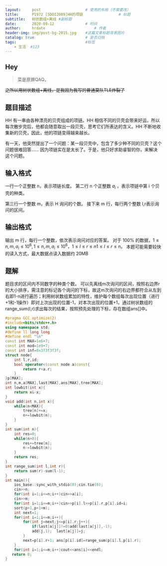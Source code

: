 ```yaml
---
layout:     post                    # 使用的布局（不需要改）
title:      P1972 [SDOI2009]HH的项链                # 标题 
subtitle:   树状数组+离线 #副标题
date:       2020-09-12              # 时间
author:     hrdate                      # 作者
header-img: img/post-bg-2015.jpg    #这篇文章标题背景图片
catalog: true                       # 是否归档
tags:                               #标签
    - 生活  #123
---
```


## Hey
> 菜是原罪QAQ。

~~之所以用树状数组+离线，是我因为我写的普通莫队TLE炸裂了~~

## 题目描述

HH 有一串由各种漂亮的贝壳组成的项链。HH 相信不同的贝壳会带来好运，所以每次散步完后，他都会随意取出一段贝壳，思考它们所表达的含义。HH 不断地收集新的贝壳，因此，他的项链变得越来越长。

有一天，他突然提出了一个问题：某一段贝壳中，包含了多少种不同的贝壳？这个问题很难回答…… 因为项链实在是太长了。于是，他只好求助睿智的你，来解决这个问题。

## 输入格式

一行一个正整数 n，表示项链长度。
第二行 n 个正整数 $a_i$ ，表示项链中第 i 个贝壳的种类。

第三行一个整数 m，表示 H 询问的个数。
接下来 m 行，每行两个整数 l,r表示询问的区间。

## 输出格式
输出 m 行，每行一个整数，依次表示询问对应的答案。
对于 100% 的数据，$1 ≤n,m,a_i ≤ 10^6,1≤n,m,a_i≤10^6 ，1\le l \le r \le n1≤l≤r≤n。$
本题可能需要较快的读入方式，最大数据点读入数据约 20MB
## 题解
题目求的区间内不同数字的种类个数。
可以先离线m次询问的区间，按照右边界r的大小排序，需注意的标记各个询问的下标，故这m次询问的右边界都符合从左到右即1-n进行遍历；利用树状数组累加的特性，维护每个数组每次出现位置（进行+1和-1操作）即对上次出现的位置-1，对本次出现的位置+1，通过树状数组的range_sum(l,r)求出每次的结果，按照预先处理的下标，存在数组ans[]中。
```cpp
#pragma GCC optimize(2)
#include<bits/stdc++.h> 
using namespace std;
#define ll long long
#define endl "\n"
const int MAX=1e6+7;
const int mod=1e9+7;
const int inf=0x3f3f3f3f;
struct node{
	int l,r,id;
	bool operator<(const node a)const{
		return r<a.r;
	}
}p[MAX];
int n,m,a[MAX],last[MAX],ans[MAX],tree[MAX];
int lowbit(int x){
	return x&-x; 
}
void add(int n,int x){
	while(n<MAX){
		tree[n]+=x;
		n+=lowbit(n); 
	}
}
int sum(int n){
	int res=0;
	while(n>0){
		res+=tree[n];
		n-=lowbit(n); 
	}
	return res; 
}
int range_sum(int l,int r){
	return sum(r)-sum(l-1);
} 
int main(){
    ios_base::sync_with_stdio(0);cin.tie(0);
	cin>>n;
	for(int i=1;i<=n;i++)cin>>a[i];
	cin>>m;
	for(int i=1;i<=m;i++)cin>>p[i].l>>p[i].r,p[i].id=i;
	sort(p+1,p+1+m);
	int next=1;
	for(int i=1;i<=m;i++){
		for(int j=next;j<=p[i].r;j++){
			if(last[a[j]]!=0)add(last[a[j]],-1);
			add(j,1);  last[a[j]]=j;
		}
		next=p[i].r+1; ans[p[i].id]=range_sum(p[i].l,p[i].r);
	}
	for(int i=1;i<=m;i++)cout<<ans[i]<<endl;
   return 0;
}  
```
